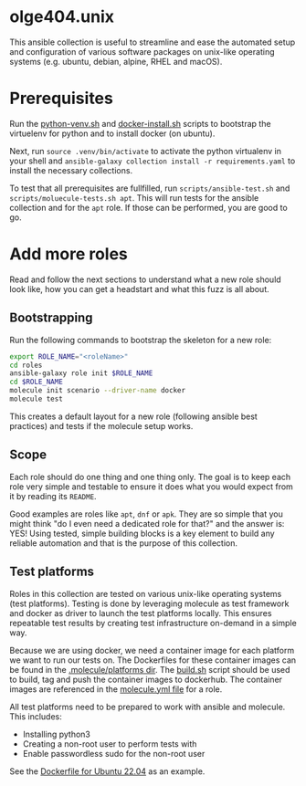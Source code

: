 # olge404.unix
This ansible collection is useful to streamline and ease the automated setup and configuration
of various software packages on unix-like operating systems (e.g. ubuntu, debian, alpine, RHEL and macOS).

# Prerequisites
Run the [python-venv.sh](scripts/python-venv.sh) and [docker-install.sh](scripts/docker-install.sh) scripts to bootstrap
the virtuelenv for python and to install docker (on ubuntu).

Next, run `source .venv/bin/activate` to activate the python virtualenv in your shell and
`ansible-galaxy collection install -r requirements.yaml` to install the necessary collections.

To test that all prerequisites are fullfilled, run `scripts/ansible-test.sh` and `scripts/moluecule-tests.sh apt`.
This will run tests for the ansible collection and for the `apt` role. If those can be performed, you are good to go.

# Add more roles
Read and follow the next sections to understand what a new role should look like, how you can get a headstart and what this fuzz is all about.

## Bootstrapping
Run the following commands to bootstrap the skeleton for a new role:

```bash
export ROLE_NAME="<roleName>"
cd roles
ansible-galaxy role init $ROLE_NAME
cd $ROLE_NAME
molecule init scenario --driver-name docker
molecule test
```

This creates a default layout for a new role (following ansible best practices) and tests if the molecule setup works.


## Scope
Each role should do one thing and one thing only. The goal is to keep each role very simple and testable to ensure
it does what you would expect from it by reading its `README`.

Good examples are roles like `apt`, `dnf` or `apk`. They are so simple that you might think "do I even need a dedicated role for that?" and the
answer is: YES! Using tested, simple building blocks is a key element to build any reliable automation and that is the purpose of this collection.

## Test platforms
Roles in this collection are tested on various unix-like operating systems (test platforms). Testing is done by leveraging molecule as test framework and docker as driver to launch the test platforms locally. This ensures repeatable test results by creating test infrastructure on-demand in a simple way.

Because we are using docker, we need a container image for each platform we want to run our tests on. The Dockerfiles for these container images can be found in the [.molecule/platforms dir](.molecule/platforms/). The [build.sh](.molecule/platforms/build.sh) script should be used to build, tag and push the container images to dockerhub. The container images are referenced in the [molecule.yml file](roles/apt/molecule/default/molecule.yml) for a role.

All test platforms need to be prepared to work with ansible and molecule. This includes:

* Installing python3
* Creating a non-root user to perform tests with
* Enable passwordless sudo for the non-root user

See the [Dockerfile for Ubuntu 22.04](.molecule/platforms/Dockerfile.ubuntu-22.04) as an example.
